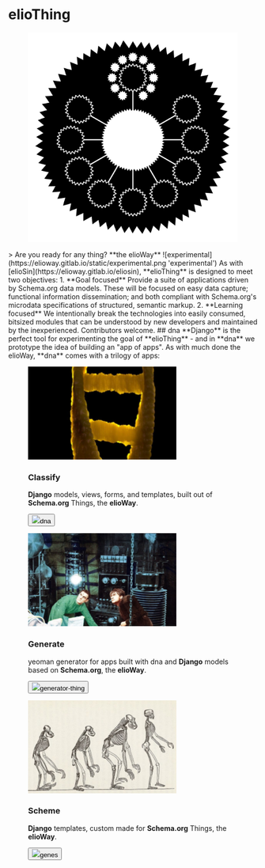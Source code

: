 # elioThing
<figure>
  <img src="tile.png" alt="">
</figure>
> Are you ready for any thing? **the elioWay**
![experimental](https://elioway.gitlab.io/static/experimental.png 'experimental')
As with [elioSin](https://elioway.gitlab.io/eliosin), **elioThing** is designed to meet two objectives:
1. **Goal focused** Provide a suite of applications driven by Schema.org data models. These will be focused on easy data capture; functional information dissemination; and both compliant with Schema.org's microdata specifications of structured, semantic markup.
2. **Learning focused** We intentionally break the technologies into easily consumed, bitsized modules that can be understood by new developers and maintained by the inexperienced.
Contributors welcome.
## dna
**Django** is the perfect tool for experimenting the goal of **elioThing** - and in **dna** we prototype the idea of building an "app of apps". As with much done the elioWay, **dna** comes with a trilogy of apps:
<section>
  <figure>
  <img src="static/dna.png">
  <h3>Classify</h3>
  <p><strong>Django</strong> models, views, forms, and templates, built out of <strong>Schema.org</strong> Things, the <strong>elioWay</strong>.</p>
  <p><a href="dna"><button><img src="dna/apple-touch-icon.png">dna</button></a></p>
</figure>
  <figure>
  <img src="static/generator-thing.png">
  <h3>Generate</h3>
  <p>yeoman generator for apps built with dna and <strong>Django</strong> models based on <strong>Schema.org</strong>, the <strong>elioWay</strong>.</p>
  <p><a href="generator-thing"><button><img src="generator-thing/apple-touch-icon.png">generator-thing</button></a></p>
</figure>
  <figure>
  <img src="static/genes.png">
  <h3>Scheme</h3>
  <p><strong>Django</strong> templates, custom made for <strong>Schema.org</strong> Things, the <strong>elioWay</strong>.</p>
  <p><a href="genes"><button><img src="genes/apple-touch-icon.png">genes</button></a></p>
</figure>
</section>
